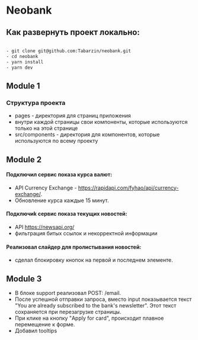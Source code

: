 # Neobank

## Как развернуть проект локально:

```bash

- git clone git@github.com:Tabarzin/neobank.git
- cd neobank
- yarn install
- yarn dev

```

## Module 1

### Структура проекта

- pages - директория для страниц приложения
- внутри каждой страницы свои компоненты, которые используются только на этой странице
- src/components - директория для компонентов, которые используются по всему проекту

## Module 2

#### Подключил сервис показа курса валют:

- API Currency Exchange - https://rapidapi.com/fyhao/api/currency-exchange/.
- Обновление курса каждые 15 минут.

#### Подключиk сервис показа текущих новостей:

- API https://newsapi.org/
- фильтрация битых ссылок и некорректной информации

#### Реализовал слайдер для пролистывания новостей:

- сделал блокировку кнопок на первой и последнем элементе.

## Module 3

- В блоке support реализовал POST: /email.
- После успешной отправки запроса, вместо input показывается текст "You are already subscribed to the bank's newsletter".
  Этот текст сохраняется при перезагрузке страницы.
- При клике на кнопку "Apply for card", происходит плавное перемещение к форме.
- Добавил tooltips
